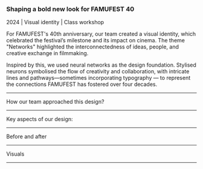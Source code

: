 ### Shaping a bold new look for FAMUFEST 40 
2024 | Visual identity | Class workshop

For FAMUFEST's 40th anniversary, our team created a visual identity, which celebrated the festival’s milestone and its impact on cinema. The theme "Networks" highlighted the interconnectedness of ideas, people, and creative exchange in filmmaking.

Inspired by this, we used neural networks as the design foundation. Stylised neurons symbolised the flow of creativity and collaboration, with intricate lines and pathways—sometimes incorporating typography — to represent the connections FAMUFEST has fostered over four decades.

---

How our team approached this design? 

---

Key aspects of our design: 

---

Before and after

---

Visuals

---
